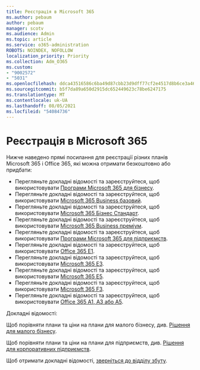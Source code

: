 ```yaml
---
title: Реєстрація в Microsoft 365
ms.author: pebaum
author: pebaum
manager: scotv
ms.audience: Admin
ms.topic: article
ms.service: o365-administration
ROBOTS: NOINDEX, NOFOLLOW
localization_priority: Priority
ms.collection: Adm_O365
ms.custom:
- "9002572"
- "5031"
ms.openlocfilehash: ddca43516586c6ba49d87cbb23d9dff77cf2e4517d8b6ce3a46d00e535b59afb
ms.sourcegitcommit: b5f7da89a650d2915dc652449623c78be6247175
ms.translationtype: MT
ms.contentlocale: uk-UA
ms.lasthandoff: 08/05/2021
ms.locfileid: "54084736"
---
```

# <a name="sign-up-for-microsoft-365"></a>Реєстрація в Microsoft 365

Нижче наведено прямі посилання для реєстрації різних планів Microsoft 365 і Office 365, які можна отримати безкоштовно або придбати:

- Перегляньте докладні відомості та зареєструйтеся, щоб використовувати [Програми Microsoft 365 для бізнесу](https://products.office.com/business/office-365-business?activetab=pivot%3aoverviewtab).
- Перегляньте докладні відомості та зареєструйтеся, щоб використовувати [Microsoft 365 Business базовий](https://products.office.com/business/office-365-business-essentials?activetab=pivot%3aoverviewtab).
- Перегляньте докладні відомості та зареєструйтеся, щоб використовувати [Microsoft 365 Бізнес Стандарт](https://products.office.com/business/office-365-business-premium?activetab=pivot%3aoverviewtab).
- Перегляньте докладні відомості та зареєструйтеся, щоб використовувати [Microsoft 365 Business преміум](https://www.microsoft.com/microsoft-365/business/microsoft-365-business?activetab=pivot%3aoverviewtab).
- Перегляньте докладні відомості та зареєструйтеся, щоб використовувати [Програми Microsoft 365 для підприємств](https://products.office.com/business/office-365-proplus-product?activetab=pivot%3aoverviewtab).
- Перегляньте докладні відомості та зареєструйтеся, щоб використовувати [Office 365 E1](https://www.microsoft.com/microsoft-365/business/office-365-enterprise-e1-business-software?activetab=pivot:overviewtab).
- Перегляньте докладні відомості та зареєструйтеся, щоб використовувати [Microsoft 365 E3](https://www.microsoft.com/microsoft-365/enterprise-e3-business-software).
- Перегляньте докладні відомості та зареєструйтеся, щоб використовувати [Microsoft 365 E5](https://www.microsoft.com/microsoft-365/enterprise-e5-business-software?activetab=pivot%3aoverviewtab).
- Перегляньте докладні відомості та зареєструйтеся, щоб використовувати [Microsoft 365 F3](https://www.microsoft.com/microsoft-365/microsoft-365-enterprise-f3?activetab=pivot%3aoverviewtab).
- Перегляньте докладні відомості та зареєструйтеся, щоб використовувати [Office 365 A1, A3 або A5](https://www.microsoft.com/microsoft-365/academic/compare-office-365-education-plans?activetab=tab:primaryr1).

Докладні відомості:

Щоб порівняти плани та ціни на плани для малого бізнесу, див. [Рішення для малого бізнесу](https://products.office.com/business/small-business-solutions#office-ContentAreaHeadingTemplate-1cuvapm).

Щоб порівняти плани та ціни на плани для підприємств, див. [Рішення для корпоративних підприємств](https://www.microsoft.com/microsoft-365/business/compare-more-office-365-for-business-plans).

Щоб отримати докладні відомості, [зверніться до відділу збуту](https://go.microsoft.com/fwlink/?linkid=2127718).

